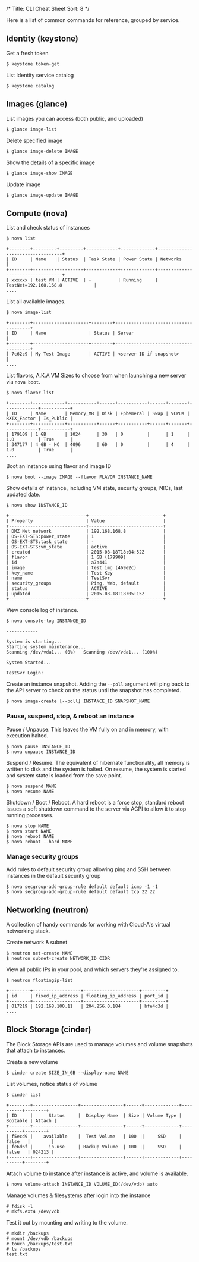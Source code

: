 /*
Title: CLI Cheat Sheet
Sort: 8
*/

Here is a list of common commands for reference, grouped by service.

## Identity (keystone)

Get a fresh token

```
$ keystone token-get 
```

List Identity service catalog

```
$ keystone catalog
```

## Images (glance)

List images you can access (both public, and uploaded)

```
$ glance image-list
```

Delete specified image

```
$ glance image-delete IMAGE
```

Show the details of a specific image

```
$ glance image-show IMAGE
```

Update image

```
$ glance image-update IMAGE
```

## Compute (nova)

List and check status of instances

```
$ nova list

+--------+---------+---------+------------+-------------+----------------------------------+
| ID     | Name    | Status  | Task State | Power State | Networks                         |
+--------+---------+---------+------------+-------------+----------------------------------+
| xxxxxx | test VM | ACTIVE  | -          | Running     | TestNet=192.168.168.8            |
....

```

List all available images.

```
$ nova image-list

+--------+---------------------+--------+--------------------------------------+
| ID     | Name                | Status | Server                               |
+--------+---------------------+--------+--------------------------------------+
| 7c62c9 | My Test Image       | ACTIVE | <server ID if snapshot>              |
....

```

List flavors, A.K.A VM Sizes to choose from when launching a new server via 
`nova boot`.

```
$ nova flavor-list

+--------+------------+-----------+------+-----------+------+-------+-------------+-----------+
| ID     | Name       | Memory_MB | Disk | Ephemeral | Swap | VCPUs | RXTX_Factor | Is_Public |
+--------+------------+-----------+------+-----------+------+-------+-------------+-----------+
| 179109 | 1 GB       | 1024      | 30   | 0         |      | 1     | 1.0         | True      |
| 347177 | 4 GB - HC  | 4096      | 60   | 0         |      | 4     | 1.0         | True      |
....

```

Boot an instance using flavor and image ID

```
$ nova boot --image IMAGE --flavor FLAVOR INSTANCE_NAME
```

Show details of instance, including VM state, security groups, NICs, last 
updated date.

```
$ nova show INSTANCE_ID

+-----------------------------+----------------------------+
| Property                    | Value                      |
+-----------------------------+----------------------------+
| DMZ Net network             | 192.168.168.8              | 
| OS-EXT-STS:power_state      | 1                          |
| OS-EXT-STS:task_state       | -                          |
| OS-EXT-STS:vm_state         | active                     |
| created                     | 2015-08-18T18:04:52Z       |
| flavor                      | 1 GB (179909)              |
| id                          | a7a441                     |
| image                       | test img (469e2c)          |
| key_name                    | Test Key                   |
| name                        | TestSvr                    |
| security_groups             | Ping, Web, default         |
| status                      | ACTIVE                     |
| updated                     | 2015-08-18T18:05:15Z       |
+-----------------------------+----------------------------+
```

View console log of instance. 

```
$ nova console-log INSTANCE_ID 

------------

System is starting...
Starting system maintenance...
Scanning /dev/vda1... (0%)   Scanning /dev/vda1... (100%)

System Started...

TestSvr Login:
```

Create an instance snapshot. Adding the `--poll` argument will ping back to 
the API server to check on the status until the snapshot has completed.

```
$ nova image-create [--poll] INSTANCE_ID SNAPSHOT_NAME 
```

### Pause, suspend, stop, & reboot an instance


Pause / Unpause. This leaves the VM fully on and in memory, with execution 
halted.

```
$ nova pause INSTANCE_ID 
$ nova unpause INSTANCE_ID 
```

Suspend / Resume. The equivalent of hibernate functionality, all memory is 
written to disk and the system is halted. On resume, the system is started 
and system state is loaded from the save point.

```
$ nova suspend NAME
$ nova resume NAME
```

Shutdown / Boot / Reboot. A hard reboot is a force stop, standard reboot 
issues a soft shutdown command to the server via ACPI to allow it to stop 
running processes. 

```
$ nova stop NAME
$ nova start NAME
$ nova reboot NAME
$ nova reboot --hard NAME
```

### Manage security groups

Add rules to default security group allowing ping and SSH between
instances in the default security group

```
$ nova secgroup-add-group-rule default default icmp -1 -1
$ nova secgroup-add-group-rule default default tcp 22 22
```

## Networking (neutron)

A collection of handy commands for working with Cloud-A's virtual networking 
stack.

Create network & subnet

```
$ neutron net-create NAME
$ neutron subnet-create NETWORK_ID CIDR
```

View all public IPs in your pool, and which servers they're assigned to.

```
$ neutron floatingip-list

+--------+------------------+---------------------+---------+
| id     | fixed_ip_address | floating_ip_address | port_id |
+--------+------------------+---------------------+---------+
| 017219 | 192.168.100.11   | 204.256.0.184       | bfe4d3d |
....
```
## Block Storage (cinder)

The Block Storage APIs are used to manage volumes and volume snapshots that 
attach to instances.

Create a new volume

```
$ cinder create SIZE_IN_GB --display-name NAME
```

List volumes, notice status of volume

```
$ cinder list

+--------+-----------------+----------------+------+-------------+----------+--------+
| ID     |      Status     |  Display Name  | Size | Volume Type | Bootable | Attach |
+--------+-----------------+----------------+------+-------------+----------+--------+
| f5ecd9 |    available    |  Test Volume   | 100  |     SSD     |  false   |        |
| fe6d6f |      in-use     | Backup Volume  | 100  |     SSD     |  false   | 024213 |
+--------+-----------------+----------------+------+-------------+----------+--------+
```

Attach volume to instance after instance is active, and volume is
available.

```
$ nova volume-attach INSTANCE_ID VOLUME_ID(/dev/vdb) auto
```

Manage volumes & filesystems after login into the instance

```
# fdisk -l
# mkfs.ext4 /dev/vdb
```

Test it out by mounting and writing to the volume.

```
# mkdir /backups
# mount /dev/vdb /backups
# touch /backups/test.txt
# ls /backups
test.txt
```
